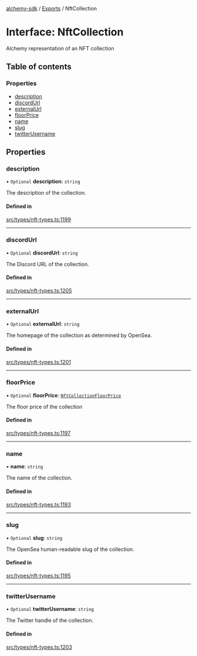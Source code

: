 [alchemy-sdk](../README.md) / [Exports](../modules.md) / NftCollection

# Interface: NftCollection

Alchemy representation of an NFT collection

## Table of contents

### Properties

- [description](NftCollection.md#description)
- [discordUrl](NftCollection.md#discordurl)
- [externalUrl](NftCollection.md#externalurl)
- [floorPrice](NftCollection.md#floorprice)
- [name](NftCollection.md#name)
- [slug](NftCollection.md#slug)
- [twitterUsername](NftCollection.md#twitterusername)

## Properties

### description

• `Optional` **description**: `string`

The description of the collection.

#### Defined in

[src/types/nft-types.ts:1199](https://github.com/alchemyplatform/alchemy-sdk-js/blob/873c9882/src/types/nft-types.ts#L1199)

___

### discordUrl

• `Optional` **discordUrl**: `string`

The Discord URL of the collection.

#### Defined in

[src/types/nft-types.ts:1205](https://github.com/alchemyplatform/alchemy-sdk-js/blob/873c9882/src/types/nft-types.ts#L1205)

___

### externalUrl

• `Optional` **externalUrl**: `string`

The homepage of the collection as determined by OpenSea.

#### Defined in

[src/types/nft-types.ts:1201](https://github.com/alchemyplatform/alchemy-sdk-js/blob/873c9882/src/types/nft-types.ts#L1201)

___

### floorPrice

• `Optional` **floorPrice**: [`NftCollectionFloorPrice`](NftCollectionFloorPrice.md)

The floor price of the collection

#### Defined in

[src/types/nft-types.ts:1197](https://github.com/alchemyplatform/alchemy-sdk-js/blob/873c9882/src/types/nft-types.ts#L1197)

___

### name

• **name**: `string`

The name of the collection.

#### Defined in

[src/types/nft-types.ts:1193](https://github.com/alchemyplatform/alchemy-sdk-js/blob/873c9882/src/types/nft-types.ts#L1193)

___

### slug

• `Optional` **slug**: `string`

The OpenSea human-readable slug of the collection.

#### Defined in

[src/types/nft-types.ts:1195](https://github.com/alchemyplatform/alchemy-sdk-js/blob/873c9882/src/types/nft-types.ts#L1195)

___

### twitterUsername

• `Optional` **twitterUsername**: `string`

The Twitter handle of the collection.

#### Defined in

[src/types/nft-types.ts:1203](https://github.com/alchemyplatform/alchemy-sdk-js/blob/873c9882/src/types/nft-types.ts#L1203)

